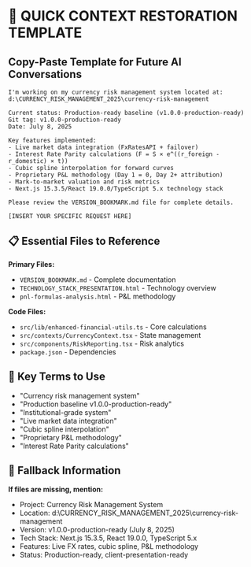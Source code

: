 # 🎯 QUICK CONTEXT RESTORATION TEMPLATE

## Copy-Paste Template for Future AI Conversations

```
I'm working on my currency risk management system located at:
d:\CURRENCY_RISK_MANAGEMENT_2025\currency-risk-management

Current status: Production-ready baseline (v1.0.0-production-ready)
Git tag: v1.0.0-production-ready
Date: July 8, 2025

Key features implemented:
- Live market data integration (FxRatesAPI + failover)
- Interest Rate Parity calculations (F = S × e^((r_foreign - r_domestic) × t))
- Cubic spline interpolation for forward curves
- Proprietary P&L methodology (Day 1 = 0, Day 2+ attribution)
- Mark-to-market valuation and risk metrics
- Next.js 15.3.5/React 19.0.0/TypeScript 5.x technology stack

Please review the VERSION_BOOKMARK.md file for complete details.

[INSERT YOUR SPECIFIC REQUEST HERE]
```

## 📋 Essential Files to Reference

**Primary Files:**
- `VERSION_BOOKMARK.md` - Complete documentation
- `TECHNOLOGY_STACK_PRESENTATION.html` - Technology overview
- `pnl-formulas-analysis.html` - P&L methodology

**Code Files:**
- `src/lib/enhanced-financial-utils.ts` - Core calculations
- `src/contexts/CurrencyContext.tsx` - State management
- `src/components/RiskReporting.tsx` - Risk analytics
- `package.json` - Dependencies

## 🔑 Key Terms to Use

- "Currency risk management system"
- "Production baseline v1.0.0-production-ready"
- "Institutional-grade system"
- "Live market data integration"
- "Cubic spline interpolation"
- "Proprietary P&L methodology"
- "Interest Rate Parity calculations"

## 🎲 Fallback Information

**If files are missing, mention:**
- Project: Currency Risk Management System
- Location: d:\CURRENCY_RISK_MANAGEMENT_2025\currency-risk-management
- Version: v1.0.0-production-ready (July 8, 2025)
- Tech Stack: Next.js 15.3.5, React 19.0.0, TypeScript 5.x
- Features: Live FX rates, cubic spline, P&L methodology
- Status: Production-ready, client-presentation-ready
